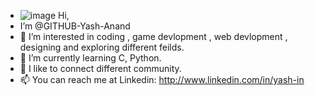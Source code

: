 - ![image](https://user-images.githubusercontent.com/76806913/113497678-e0a16680-9523-11eb-925b-097656d9e866.png)
 Hi,
-  I’m @GITHUB-Yash-Anand
- 👀 I’m interested in coding , game devlopment , web devlopment , designing and exploring different feilds.
- 🌱 I’m currently learning C, Python.
- 💞️ I like to connect different community.
- 📫 You can reach me at Linkedin: http://www.linkedin.com/in/yash-in
<!---
GITHUB-Yash-Anand/GITHUB-Yash-Anand is a ✨ special ✨ repository because its `README.md` (this file) appears on your GitHub profile.
You can click the Preview link to take a look at your changes.
--->
